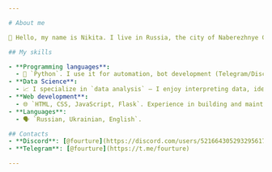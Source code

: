 ```yaml
---

# About me

👋 Hello, my name is Nikita. I live in Russia, the city of Naberezhnye Chelny. I am a beginner developer focused on Python programming, data analysis and web development. Currently, I am studying at a technical college and constantly working to improve my skills through real projects and personal development. In the future, I plan to expand my skills into AI and neural networks, as they are closely connected with data analysis and open up exciting opportunities for growth.

## My skills

- **Programming languages**:
  - 🐍 `Python`. I use it for automation, bot development (Telegram/Discord), working with files and databases, and solving various technical problems.
- **Data Science**:
  - 📈 I specialize in `data analysis` — I enjoy interpreting data, identifying patterns, and presenting insights in a clear and meaningful way. I regularly use `SQL` to retrieve and work with structured data in my projects.  
- **Web development**:
  - 🌐 `HTML, CSS, JavaScript, Flask`. Experience in building and maintaining websites and small web applications.
- **Languages**:
  - 🗣️ `Russian, Ukrainian, English`.

## Contacts
- **Discord**: [@fourture](https://discord.com/users/521664305293295617)
- **Telegram**: [@fourture](https://t.me/fourture)

---
```

